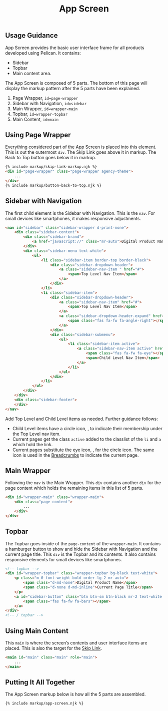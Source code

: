 ﻿---
title: App Screen
summary: The App Screen is the container for your digital product. 
tags: basic view, sidenav, topbar
layout: guide
eleventyNavigation:
  key: App Screen
  parent: Components
  order: 20
  excerpt: The App Screen is the container for your digital product. 
  img: /img/illustrations/illus-app-screen.svg
---

## Usage Guidance

App Screen provides the basic user interface frame for all products developed using Pelican. It contains:
* Sidebar
* Topbar
* Main content area. 

The App Screen is composed of 5 parts. The bottom of this page will display the markup pattern after the 5 parts have been explained.

1. Page Wrapper, `id=page-wrapper`
1. Sidebar with Navigation, `id=sidebar`
1. Main Wrapper, `id=wrapper-main`
1. Topbar, `id=wrapper-topbar`
1. Main Content, `id=main`

## Using Page Wrapper

Everything considered part of the App Screen is placed into this element. This is out the outermost `div`. The Skip Link goes above it in markup. The Back to Top button goes below it in markup.

```html
{% include markup/skip-link-markup.njk %}
<div id="page-wrapper" class="page-wrapper agency-theme">
    ...
</div>
{% include markup/button-back-to-top.njk %}
```

## Sidebar with Navigation

The first child element is the Sidebar with Navigation. This is the `nav`. For small devices like smartphones, it makes responsive adjustments.

```html
<nav id="sidebar" class="sidebar-wrapper d-print-none">
    <div class="sidebar-content">
        <div class="sidebar-brand">
            <a href="javascript://" class="mr-auto">Digital Product Name</a>
        </div>
        <div class="sidebar-menu text-white">
            <ul>
                <li class="sidebar-item border-top border-black">
                    <div class="sidebar-dropdown-header">
                        <a class="sidebar-nav-item " href="#">
                            <span>Top Level Nav Item</span>
                        </a>
                    </div>
                </li>
                <li class="sidebar-item">
                    <div class="sidebar-dropdown-header">
                        <a class="sidebar-nav-item" href="#">
                            <span>Top Level Nav Item</span>
                        </a>
                        <a class="sidebar-dropdown-header-expand" href="javascript://" role="button">
                            <span class="fas fa-fw fa-angle-right"></span>
                        </a>
                    </div>
                    <div class="sidebar-submenu">
                        <ul>
                            <li class="sidebar-item active">
                                <a class="sidebar-nav-item active" href="#">
                                    <span class="fas fa-fw fa-eye"></span>
                                    <span>Child Level Nav Item</span>
                                </a>
                            </li>
                        </ul>
                    </div>
                </li>
            </ul>
        </div>
    </div>
    <div class="sidebar-footer">
    </div>
</nav>
```

Add Top Level and Child Level items as needed. Further guidance follows:

- Child Level items have a circle icon, <span class="fas fa-circle"></span>, to indicate their membership under the Top Level nav item.
- Current pages get the class `active` added to the classlist of the `li` and `a` which hold the link.
- Current pages substitute the eye icon, <span class="fas fa-eye"></span>, for the circle icon. The same icon is used in the [Breadcrumbs](/components/breadcrumbs) to indicate the current page.

## Main Wrapper

Following the `nav` is the Main Wrapper. This `div` contains another `div` for the page content which holds the remaining items in this list of 5 parts.

```html
<div id="wrapper-main" class="wrapper-main">
    <div class="page-content">
        ...
    </div>
</div>
```

## Topbar

The Topbar goes inside of the `page-content` of the `wrapper-main`. It contains a hamburger button to show and hide the Sidebar with Navigation and the current page title. This `div` is the Topbar and its contents. It also contains responsive elements for small devices like smartphones.

```html
<!-- topbar -->
<div id="wrapper-topbar" class="wrapper-topbar bg-black text-white">
    <p class="m-0 font-weight-bold order-lg-2 mr-auto">
        <span class="d-md-none">Digital Product Name</span>
        <span class="d-none d-md-inline">Current Page Title</span>
    </p>
    <a id="sidebar-button" class="btn btn-sm btn-black mr-2 text-white order-lg-1" href="javascript://" role="button">
        <span class="fas fa-fw fa-bars"></span>
    </a>
</div>
<!-- / topbar -->
```

## Using Main Content

This `main` is where the screen’s contents and user interface items are placed. This is also the target for the [Skip Link](/accessibility/skip-link/).

```html
<main id="main" class="main" role="main">
    ... 
</main>
```

## Putting It All Together

The App Screen markup below is how all the 5 parts are assembled.

```html
{% include markup/app-screen.njk %}
```



